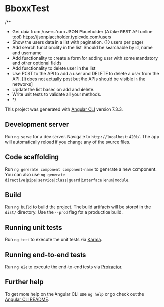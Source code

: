 # BboxxTest
/** 
 * Get data from /users from JSON Placeholder (A fake REST API online tool) https://jsonplaceholder.typicode.com/users
 * Show the users data in a list with pagination. (10 users per page)
 * Add search functionality in the list. Should be searchable by id, name and username
 * Add functionality to create a form for adding user with some mandatory and other optional fields
 * Add functionality to delete user in the list
 * Use POST to the API to add a user and DELETE to delete a user from the API. [It does not actually post but the APIs should be visible in the networks]
 * Update the list based on add and delete.
 * Write unit tests to validate all your methods.
 * */

This project was generated with [Angular CLI](https://github.com/angular/angular-cli) version 7.3.3.

## Development server

Run `ng serve` for a dev server. Navigate to `http://localhost:4200/`. The app will automatically reload if you change any of the source files.

## Code scaffolding

Run `ng generate component component-name` to generate a new component. You can also use `ng generate directive|pipe|service|class|guard|interface|enum|module`.

## Build

Run `ng build` to build the project. The build artifacts will be stored in the `dist/` directory. Use the `--prod` flag for a production build.

## Running unit tests

Run `ng test` to execute the unit tests via [Karma](https://karma-runner.github.io).

## Running end-to-end tests

Run `ng e2e` to execute the end-to-end tests via [Protractor](http://www.protractortest.org/).

## Further help

To get more help on the Angular CLI use `ng help` or go check out the [Angular CLI README](https://github.com/angular/angular-cli/blob/master/README.md).
